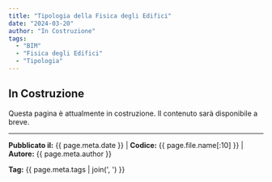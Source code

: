 ```yaml
---
title: "Tipologia della Fisica degli Edifici"
date: "2024-03-20"
author: "In Costruzione"
tags:
  - "BIM"
  - "Fisica degli Edifici"
  - "Tipologia"
---
```


## In Costruzione

Questa pagina è attualmente in costruzione. Il contenuto sarà disponibile a breve.

---
**Pubblicato il:** {{ page.meta.date }} | **Codice:** {{ page.file.name[:10] }}  | **Autore:** {{ page.meta.author }}

**Tag:** {{ page.meta.tags | join(', ') }} 